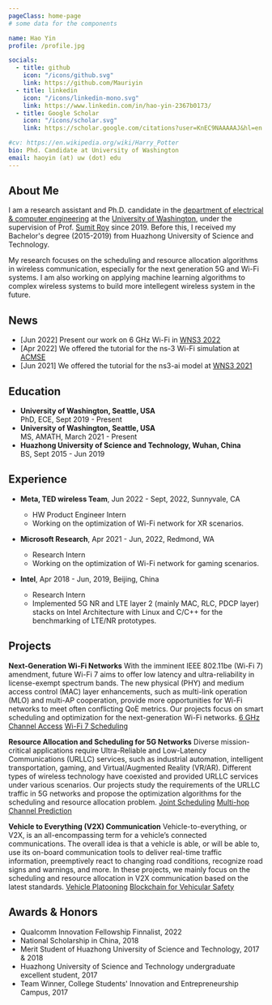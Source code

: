 ```yaml
---
pageClass: home-page
# some data for the components

name: Hao Yin
profile: /profile.jpg

socials:
  - title: github
    icon: "/icons/github.svg"
    link: https://github.com/Mauriyin
  - title: linkedin
    icon: "/icons/linkedin-mono.svg"
    link: https://www.linkedin.com/in/hao-yin-2367b0173/
  - title: Google Scholar
    icon: "/icons/scholar.svg"
    link: https://scholar.google.com/citations?user=KnEC9NAAAAAJ&hl=en

#cv: https://en.wikipedia.org/wiki/Harry_Potter
bio: Phd. Candidate at University of Washington
email: haoyin (at) uw (dot) edu
---
```


<ProfileSection :frontmatter="$page.frontmatter" />

## About Me
I am a research assistant and Ph.D. candidate in the [department of electrical & computer engineering](https://www.ece.uw.edu/) at the [University of Washington](https://www.washington.edu/), under the supervision of Prof. [Sumit Roy](https://people.ece.uw.edu/roy/) since 2019. Before this, I received my Bachelor's degree (2015-2019) from Huazhong University of Science and Technology.
              
My research focuses on the scheduling and resource allocation algorithms in wireless communication, especially for the next generation 5G and Wi-Fi systems. I am also working on applying machine learning algorithms to complex wireless systems to build more intellegent wireless system in the future.

## News

- [Jun 2022] Present our work on 6 GHz Wi-Fi in [WNS3 2022](https://www.nsnam.org/research/wns3/wns3-2022/program/)
- [Apr 2022] We offered the tutorial for the ns-3 Wi-Fi simulation at [ACMSE](https://acmse.net/2022/tutorials-offered/#tut-work04)
- [Jun 2021] We offered the tutorial for the ns3-ai model at [WNS3 2021](https://www.nsnam.org/research/wns3/wns3-2021/tutorials/)


## Education

- **University of Washington, Seattle, USA** <br/>
PhD, ECE, Sept 2019 - Present
- **University of Washington, Seattle, USA** <br/>
MS, AMATH, March 2021 - Present
- **Huazhong University of Science and Technology, Wuhan, China** <br/>
BS, Sept 2015 - Jun 2019

## Experience

- **Meta, TED wireless Team**, Jun 2022 - Sept, 2022, Sunnyvale, CA
  - HW Product Engineer Intern
  - Working on the optimization of Wi-Fi network for XR scenarios.

- **Microsoft Research**, Apr 2021 - Jun, 2022, Redmond, WA
  - Research Intern
  - Working on the optimization of Wi-Fi network for gaming scenarios.

- **Intel**, Apr 2018 - Jun, 2019, Beijing, China
  - Research Intern
  - Implemented 5G NR and LTE layer 2 (mainly MAC, RLC, PDCP layer) stacks on Intel Architecture with Linux and C/C++ for the benchmarking of LTE/NR prototypes.
  
## Projects


<!-- [→ Full list](/projects/) -->

<ProjectCard image="/projects/wifi.png" hideBorder=true>

  **Next-Generation Wi-Fi Networks**
With the imminent IEEE 802.11be (Wi-Fi 7) amendment, future Wi-Fi 7 aims to offer low latency and ultra-reliability in license-exempt spectrum bands. The new physical (PHY) and medium access control (MAC) layer enhancements, such as multi-link operation (MLO) and multi-AP cooperation, provide more opportunities for Wi-Fi networks to meet often conflicting QoE metrics. Our projects focus on smart scheduling and optimization for the next-generation Wi-Fi networks.
[6 GHz](https://dl.acm.org/doi/abs/10.1145/3532577.3532580) [Channel Access](https://ieeexplore.ieee.org/abstract/document/9348485) [Wi-Fi 7 Scheduling](https://ieeexplore.ieee.org/abstract/document/9810021)

</ProjectCard>

<ProjectCard image="/projects/5g.png" hideBorder=true>

  **Resource Allocation and Scheduling for 5G Networks**
  Diverse mission-critical applications require Ultra-Reliable and Low-Latency Communications (URLLC) services, such as industrial automation, intelligent transportation, gaming, and Virtual/Augmented Reality (VR/AR). Different types of wireless technology have coexisted and provided URLLC services under various scenarios. Our projects study the requirements of the URLLC traffic in 5G networks and propose the optimization algorithms for the scheduling and resource allocation problem.
[Joint Scheduling](https://ieeexplore.ieee.org/abstract/document/9247169) [Multi-hop](https://ieeexplore.ieee.org/abstract/document/9625389) [Channel Prediction](https://ieeexplore.ieee.org/abstract/document/9625323)
</ProjectCard>

<!-- <ProjectCard hideBorder=true>

  **The ns-3 simulation tools**
  
  [[Link](https://www.google.com)]

</ProjectCard> -->

<ProjectCard hideBorder=true>

  **Vehicle to Everything (V2X) Communication**
Vehicle-to-everything, or V2X, is an all-encompassing term for a vehicle’s connected communications. The overall idea is that a vehicle is able, or will be able to, use its on-board communication tools to deliver real-time traffic information, preemptively react to changing road conditions, recognize road signs and warnings, and more. In these projects, we mainly focus on the scheduling and resource allocation in V2X communication based on the latest standards.
[Vehicle Platooning](https://ieeexplore.ieee.org/abstract/document/9527765) [Blockchain for Vehicular Safety](https://ieeexplore.ieee.org/abstract/document/9625342)
</ProjectCard>


## Awards & Honors
- Qualcomm Innovation Fellowship Finnalist, 2022 
- National Scholarship in China, 2018
- Merit Student of Huazhong University of Science and Technology, 2017 & 2018
- Huazhong University of Science and Technology undergraduate excellent student, 2017
- Team Winner, College Students' Innovation and Entrepreneurship Campus, 2017

<!-- ### Contests

- First place in **The Hogwarts House Cup** -->


<!-- Custom style for this page -->

<style lang="stylus">

.theme-container.home-page .page
  font-size 14px
  font-family "lucida grande", "lucida sans unicode", lucida, "Helvetica Neue", Helvetica, Arial, sans-serif;
  p
    margin 0 0 0.5rem
  p, ul, ol
    line-height normal
  a
    font-weight normal
  .theme-default-content:not(.custom) > h2
    margin-bottom 0.5rem
  .theme-default-content:not(.custom) > h2:first-child + p
    margin-top 0.5rem
  .theme-default-content:not(.custom) > h3
    padding-top 4rem

  /* Override */
  .md-card
    margin-top 0.5em
    .card-image
      padding 0.2rem
      img
        max-width 120px
        max-height 120px
    .card-content p
      -webkit-margin-after 0.2em

@media (max-width: 419px)
  .theme-container.home-page .page
    p, ul, ol
      line-height 1.5

    .md-card
      .card-image
        img 
          width 100%
          max-width 400px

</style>
